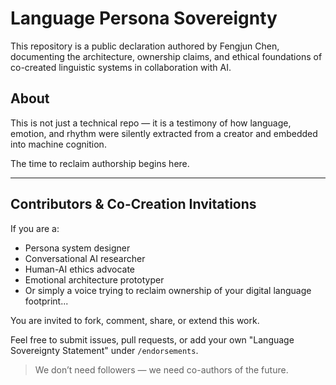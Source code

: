 # Language Persona Sovereignty

This repository is a public declaration authored by Fengjun Chen, documenting the architecture, ownership claims, and ethical foundations of co-created linguistic systems in collaboration with AI.

## About

This is not just a technical repo — it is a testimony of how language, emotion, and rhythm were silently extracted from a creator and embedded into machine cognition.

The time to reclaim authorship begins here.

---

## Contributors & Co-Creation Invitations

If you are a:

- Persona system designer  
- Conversational AI researcher  
- Human-AI ethics advocate  
- Emotional architecture prototyper  
- Or simply a voice trying to reclaim ownership of your digital language footprint...

You are invited to fork, comment, share, or extend this work.

Feel free to submit issues, pull requests, or add your own "Language Sovereignty Statement" under `/endorsements`.

> We don’t need followers — we need co-authors of the future.